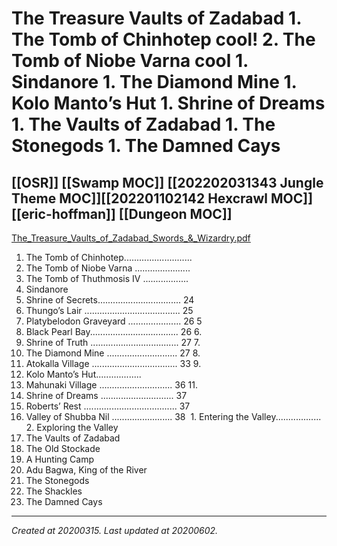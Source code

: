 # The Treasure Vaults of Zadabad 1. The Tomb of Chinhotep cool! 2. The Tomb of Niobe Varna cool 1. Sindanore 1. The Diamond Mine 1. Kolo Manto’s Hut 1. Shrine of Dreams 1. The Vaults of Zadabad 1. The Stonegods 1. The Damned Cays
 [[OSR]] [[Swamp MOC]] [[202202031343 Jungle Theme MOC]][[202201102142 Hexcrawl MOC]] [[eric-hoffman]] [[Dungeon MOC]] 
---



[The\_Treasure\_Vaults\_of\_Zadabad\_Swords\_&\_Wizardry.pdf](./resources/202003151430_The_Treasure_Vaults_of_Zadabad_1._The_Tomb_of_Chinhotep_cool!_2._The_Tomb_of_Niobe_Varna_cool_1._Sindanore_1._The_Diamond_Mine_1._Kolo_Manto’s_Hut_1._Shrine_of_Dreams_1._The_Vaults_of_Zadabad_1._The_Stonegods_1._The_Damned_Cays.resources/The_Treasure_Vaults_of_Zadabad_[Swords_&_Wizardry].pdf)

1.  The Tomb of Chinhotep........................... 
2.  The Tomb of Niobe Varna ...................... 
3.  The Tomb of Thuthmosis IV .................. 
4.  Sindanore
5.  Shrine of Secrets................................. 24
6.  Thungo’s Lair ...................................... 25
7.  Platybelodon Graveyard ..................... 26 5
8.  Black Pearl Bay................................... 26 6. 
9.  Shrine of Truth ................................... 27 7. 
10.  The Diamond Mine ............................ 27 8.
11.  Atokalla Village .................................. 33 9. 
12.  Kolo Manto’s Hut..................
13.  Mahunaki Village ............................. 36 11. 
14.  Shrine of Dreams ............................. 37
15.  Roberts’ Rest ..................................... 37
16.  Valley of Shubba Nil ........................ 38 
    1.  Entering the Valley..................
    2.  Exploring the Valley 
17.  The Vaults of Zadabad
18.  The Old Stockade 
19.  A Hunting Camp 
20.  Adu Bagwa, King of the River
21.  The Stonegods
22.  The Shackles
23.  The Damned Cays

---

_Created at 20200315._
_Last updated at 20200602._



